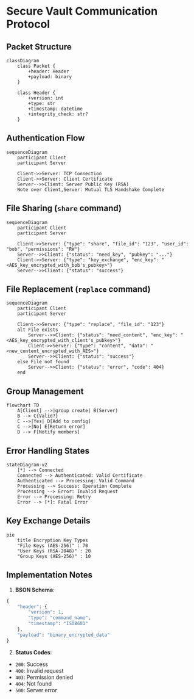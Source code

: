 # Secure Vault Communication Protocol

## Packet Structure
```mermaid
classDiagram
    class Packet {
        +header: Header
        +payload: binary
    }

    class Header {
        +version: int
        +type: str
        +timestamp: datetime
        +integrity_check: str?
    }
```

## Authentication Flow
```mermaid
sequenceDiagram
    participant Client
    participant Server

    Client->>Server: TCP Connection
    Client->>Server: Client Certificate
    Server-->>Client: Server Public Key (RSA)
    Note over Client,Server: Mutual TLS Handshake Complete
```

## File Sharing (`share` command)
```mermaid
sequenceDiagram
    participant Client
    participant Server

    Client->>Server: {"type": "share", "file_id": "123", "user_id": "bob", "permissions": "RW"}
    Server-->>Client: {"status": "need_key", "pubkey": "..."}
    Client->>Server: {"type": "key_exchange", "enc_key": "<AES_key_encrypted_with_bob's_pubkey>"}
    Server-->>Client: {"status": "success"}
```

## File Replacement (`replace` command)
```mermaid
sequenceDiagram
    participant Client
    participant Server

    Client->>Server: {"type": "replace", "file_id": "123"}
    alt File exists
        Server-->>Client: {"status": "need_content", "enc_key": "<AES_key_encrypted_with_client's_pubkey>"}
        Client->>Server: {"type": "content", "data": "<new_content_encrypted_with_AES>"}
        Server-->>Client: {"status": "success"}
    else File not found
        Server-->>Client: {"status": "error", "code": 404}
    end
```

## Group Management
```mermaid
flowchart TD
    A[Client] -->|group create| B(Server)
    B --> C{Valid?}
    C -->|Yes| D[Add to config]
    C -->|No| E[Return error]
    D --> F[Notify members]
```

## Error Handling States
```mermaid
stateDiagram-v2
    [*] --> Connected
    Connected --> Authenticated: Valid Certificate
    Authenticated --> Processing: Valid Command
    Processing --> Success: Operation Complete
    Processing --> Error: Invalid Request
    Error --> Processing: Retry
    Error --> [*]: Fatal Error
```

## Key Exchange Details
```mermaid
pie
    title Encryption Key Types
    "File Keys (AES-256)" : 70
    "User Keys (RSA-2048)" : 20
    "Group Keys (AES-256)" : 10
```

## Implementation Notes
1. **BSON Schema**:
```python
{
    "header": {
        "version": 1,
        "type": "command_name",
        "timestamp": "ISO8601"
    },
    "payload": "binary_encrypted_data"
}
```

2. **Status Codes**:
- `200`: Success
- `400`: Invalid request
- `403`: Permission denied
- `404`: Not found
- `500`: Server error
